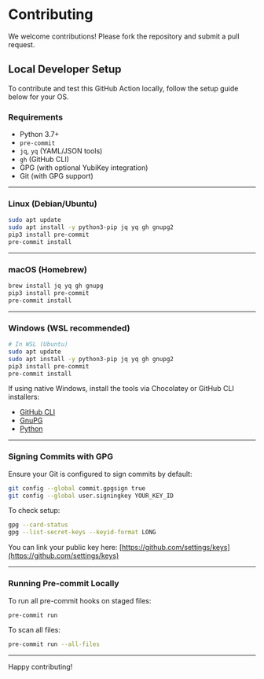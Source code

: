 # Contributing

We welcome contributions! Please fork the repository and submit a pull request.


## Local Developer Setup

To contribute and test this GitHub Action locally, follow the setup guide below for your OS.

### Requirements
- Python 3.7+
- `pre-commit`
- `jq`, `yq` (YAML/JSON tools)
- `gh` (GitHub CLI)
- GPG (with optional YubiKey integration)
- Git (with GPG support)

---

### Linux (Debian/Ubuntu)

```bash
sudo apt update
sudo apt install -y python3-pip jq yq gh gnupg2
pip3 install pre-commit
pre-commit install
```

---

### macOS (Homebrew)

```bash
brew install jq yq gh gnupg
pip3 install pre-commit
pre-commit install
```

---

### Windows (WSL recommended)

```bash
# In WSL (Ubuntu)
sudo apt update
sudo apt install -y python3-pip jq yq gh gnupg2
pip3 install pre-commit
pre-commit install
```

If using native Windows, install the tools via Chocolatey or GitHub CLI installers:
- [GitHub CLI](https://cli.github.com/)
- [GnuPG](https://gpg4win.org/)
- [Python](https://www.python.org/)

---

### Signing Commits with GPG

Ensure your Git is configured to sign commits by default:

```bash
git config --global commit.gpgsign true
git config --global user.signingkey YOUR_KEY_ID
```

To check setup:
```bash
gpg --card-status
gpg --list-secret-keys --keyid-format LONG
```

You can link your public key here: [https://github.com/settings/keys](https://github.com/settings/keys)

---

### Running Pre-commit Locally

To run all pre-commit hooks on staged files:
```bash
pre-commit run
```

To scan all files:
```bash
pre-commit run --all-files
```

---

Happy contributing!
